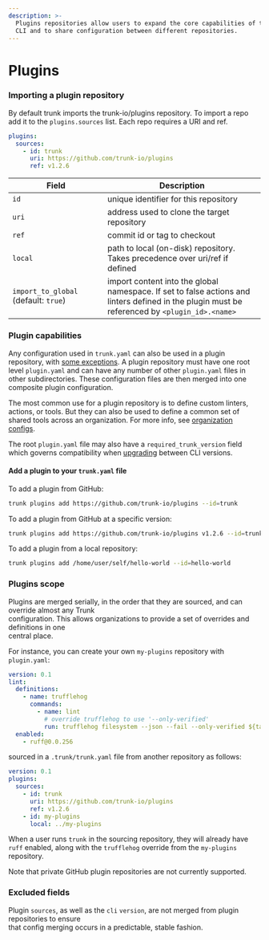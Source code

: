 ```yaml
---
description: >-
  Plugins repositories allow users to expand the core capabilities of the Trunk
  CLI and to share configuration between different repositories.
---
```


# Plugins

### Importing a plugin repository

By default trunk imports the trunk-io/plugins repository. To import a repo add it to the `plugins.sources` list. Each repo requires a URI and ref.

```yaml
plugins:
  sources:
    - id: trunk
      uri: https://github.com/trunk-io/plugins
      ref: v1.2.6
```

<table><thead><tr><th width="174">Field</th><th>Description</th></tr></thead><tbody><tr><td><code>id</code></td><td>unique identifier for this repository</td></tr><tr><td><code>uri</code></td><td>address used to clone the target repository</td></tr><tr><td><code>ref</code></td><td>commit id or tag to checkout</td></tr><tr><td><code>local</code></td><td>path to local (on-disk) repository. Takes precedence over uri/ref if defined</td></tr><tr><td><code>import_to_global</code> (default: <code>true</code>)</td><td>import content into the global namespace. If set to false actions and linters defined in the plugin must be referenced by <code>&#x3C;plugin_id>.&#x3C;name></code></td></tr></tbody></table>

### Plugin capabilities

Any configuration used in `trunk.yaml` can also be used in a plugin repository, with [some exceptions](./#excluded-fields). A plugin repository must have one root level `plugin.yaml` and can have any number of other `plugin.yaml` files in other subdirectories. These configuration files are then merged into one composite plugin configuration.

The most common use for a plugin repository is to define custom linters, actions, or tools. But they can also be used to define a common set of shared tools across an organization. For more info, see [organization configs](external-repositories.md).

The root `plugin.yaml` file may also have a `required_trunk_version` field which governs compatibility when [upgrading](../cli/upgrade.md) between CLI versions.

#### Add a plugin to your `trunk.yaml` file

To add a plugin from GitHub:

```sh
trunk plugins add https://github.com/trunk-io/plugins --id=trunk
```

To add a plugin from GitHub at a specific version:

```sh
trunk plugins add https://github.com/trunk-io/plugins v1.2.6 --id=trunk
```

To add a plugin from a local repository:

```sh
trunk plugins add /home/user/self/hello-world --id=hello-world
```

### Plugins scope

Plugins are merged serially, in the order that they are sourced, and can override almost any Trunk\
configuration. This allows organizations to provide a set of overrides and definitions in one\
central place.

For instance, you can create your own `my-plugins` repository with `plugin.yaml`:

```yaml
version: 0.1
lint:
  definitions:
    - name: trufflehog
      commands:
        - name: lint
          # override trufflehog to use '--only-verified'
          run: trufflehog filesystem --json --fail --only-verified ${target}
  enabled:
    - ruff@0.0.256
```

sourced in a `.trunk/trunk.yaml` file from another repository as follows:

```yaml
version: 0.1
plugins:
  sources:
    - id: trunk
      uri: https://github.com/trunk-io/plugins
      ref: v1.2.6
    - id: my-plugins
      local: ../my-plugins
```

When a user runs `trunk` in the sourcing repository, they will already have `ruff` enabled, along with the `trufflehog` override from the `my-plugins` repository.

Note that private GitHub plugin repositories are not currently supported.

### Excluded fields

Plugin `sources`, as well as the `cli` `version`, are not merged from plugin repositories to ensure\
that config merging occurs in a predictable, stable fashion.
